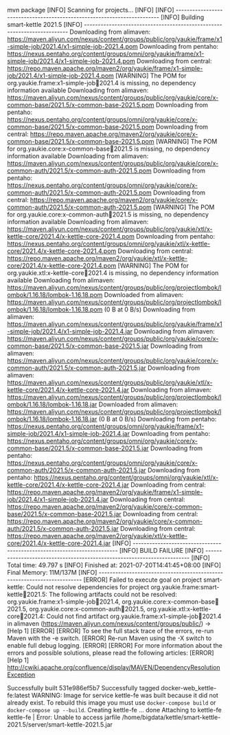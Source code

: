 mvn package
[INFO] Scanning for projects...
[INFO]
[INFO] ------------------------------------------------------------------------
[INFO] Building smart-kettle 2021.5
[INFO] ------------------------------------------------------------------------
Downloading from alimaven: https://maven.aliyun.com/nexus/content/groups/public/org/yaukie/frame/x1-simple-job/2021.4/x1-simple-job-2021.4.pom
Downloading from pentaho: https://nexus.pentaho.org/content/groups/omni/org/yaukie/frame/x1-simple-job/2021.4/x1-simple-job-2021.4.pom
Downloading from central: https://repo.maven.apache.org/maven2/org/yaukie/frame/x1-simple-job/2021.4/x1-simple-job-2021.4.pom
[WARNING] The POM for org.yaukie.frame:x1-simple-job:jar:2021.4 is missing, no dependency information available
Downloading from alimaven: https://maven.aliyun.com/nexus/content/groups/public/org/yaukie/core/x-common-base/2021.5/x-common-base-2021.5.pom
Downloading from pentaho: https://nexus.pentaho.org/content/groups/omni/org/yaukie/core/x-common-base/2021.5/x-common-base-2021.5.pom
Downloading from central: https://repo.maven.apache.org/maven2/org/yaukie/core/x-common-base/2021.5/x-common-base-2021.5.pom
[WARNING] The POM for org.yaukie.core:x-common-base:jar:2021.5 is missing, no dependency information available
Downloading from alimaven: https://maven.aliyun.com/nexus/content/groups/public/org/yaukie/core/x-common-auth/2021.5/x-common-auth-2021.5.pom
Downloading from pentaho: https://nexus.pentaho.org/content/groups/omni/org/yaukie/core/x-common-auth/2021.5/x-common-auth-2021.5.pom
Downloading from central: https://repo.maven.apache.org/maven2/org/yaukie/core/x-common-auth/2021.5/x-common-auth-2021.5.pom
[WARNING] The POM for org.yaukie.core:x-common-auth:jar:2021.5 is missing, no dependency information available
Downloading from alimaven: https://maven.aliyun.com/nexus/content/groups/public/org/yaukie/xtl/x-kettle-core/2021.4/x-kettle-core-2021.4.pom
Downloading from pentaho: https://nexus.pentaho.org/content/groups/omni/org/yaukie/xtl/x-kettle-core/2021.4/x-kettle-core-2021.4.pom
Downloading from central: https://repo.maven.apache.org/maven2/org/yaukie/xtl/x-kettle-core/2021.4/x-kettle-core-2021.4.pom
[WARNING] The POM for org.yaukie.xtl:x-kettle-core:jar:2021.4 is missing, no dependency information available
Downloading from alimaven: https://maven.aliyun.com/nexus/content/groups/public/org/projectlombok/lombok/1.16.18/lombok-1.16.18.pom
Downloaded from alimaven: https://maven.aliyun.com/nexus/content/groups/public/org/projectlombok/lombok/1.16.18/lombok-1.16.18.pom (0 B at 0 B/s)
Downloading from alimaven: https://maven.aliyun.com/nexus/content/groups/public/org/yaukie/frame/x1-simple-job/2021.4/x1-simple-job-2021.4.jar
Downloading from alimaven: https://maven.aliyun.com/nexus/content/groups/public/org/yaukie/core/x-common-base/2021.5/x-common-base-2021.5.jar
Downloading from alimaven: https://maven.aliyun.com/nexus/content/groups/public/org/yaukie/core/x-common-auth/2021.5/x-common-auth-2021.5.jar
Downloading from alimaven: https://maven.aliyun.com/nexus/content/groups/public/org/yaukie/xtl/x-kettle-core/2021.4/x-kettle-core-2021.4.jar
Downloading from alimaven: https://maven.aliyun.com/nexus/content/groups/public/org/projectlombok/lombok/1.16.18/lombok-1.16.18.jar
Downloaded from alimaven: https://maven.aliyun.com/nexus/content/groups/public/org/projectlombok/lombok/1.16.18/lombok-1.16.18.jar (0 B at 0 B/s)
Downloading from pentaho: https://nexus.pentaho.org/content/groups/omni/org/yaukie/frame/x1-simple-job/2021.4/x1-simple-job-2021.4.jar
Downloading from pentaho: https://nexus.pentaho.org/content/groups/omni/org/yaukie/core/x-common-base/2021.5/x-common-base-2021.5.jar
Downloading from pentaho: https://nexus.pentaho.org/content/groups/omni/org/yaukie/core/x-common-auth/2021.5/x-common-auth-2021.5.jar
Downloading from pentaho: https://nexus.pentaho.org/content/groups/omni/org/yaukie/xtl/x-kettle-core/2021.4/x-kettle-core-2021.4.jar
Downloading from central: https://repo.maven.apache.org/maven2/org/yaukie/frame/x1-simple-job/2021.4/x1-simple-job-2021.4.jar
Downloading from central: https://repo.maven.apache.org/maven2/org/yaukie/core/x-common-base/2021.5/x-common-base-2021.5.jar
Downloading from central: https://repo.maven.apache.org/maven2/org/yaukie/core/x-common-auth/2021.5/x-common-auth-2021.5.jar
Downloading from central: https://repo.maven.apache.org/maven2/org/yaukie/xtl/x-kettle-core/2021.4/x-kettle-core-2021.4.jar
[INFO] ------------------------------------------------------------------------
[INFO] BUILD FAILURE
[INFO] ------------------------------------------------------------------------
[INFO] Total time: 49.797 s
[INFO] Finished at: 2021-07-20T14:41:45+08:00
[INFO] Final Memory: 11M/137M
[INFO] ------------------------------------------------------------------------
[ERROR] Failed to execute goal on project smart-kettle: Could not resolve dependencies for project org.yaukie.frame:smart-kettle:jar:2021.5: The following artifacts could not be resolved: org.yaukie.frame:x1-simple-job:jar:2021.4, org.yaukie.core:x-common-base:jar:2021.5, org.yaukie.core:x-common-auth:jar:2021.5, org.yaukie.xtl:x-kettle-core:jar:2021.4: Could not find artifact org.yaukie.frame:x1-simple-job:jar:2021.4 in alimaven (https://maven.aliyun.com/nexus/content/groups/public/) -> [Help 1]
[ERROR]
[ERROR] To see the full stack trace of the errors, re-run Maven with the -e switch.
[ERROR] Re-run Maven using the -X switch to enable full debug logging.
[ERROR]
[ERROR] For more information about the errors and possible solutions, please read the following articles:
[ERROR] [Help 1] http://cwiki.apache.org/confluence/display/MAVEN/DependencyResolutionException

Successfully built 531e986ef5b7
Successfully tagged docker-web_kettle-fe:latest
WARNING: Image for service kettle-fe was built because it did not already exist. To rebuild this image you must use `docker-compose build` or `docker-compose up --build`.
Creating kettle-fe ... done
Attaching to kettle-fe
kettle-fe    | Error: Unable to access jarfile /home/bigdata/kettle/smart-kettle-2021.5/server/smart-kettle-2021.5.jar